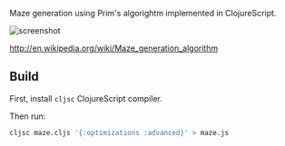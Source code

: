 Maze generation using Prim's algorightm implemented in ClojureScript.

![screenshot](http://i.imgur.com/gDguA9m.png)

http://en.wikipedia.org/wiki/Maze_generation_algorithm

## Build

First, install `cljsc` ClojureScript compiler.

Then run:

```bash
cljsc maze.cljs '{:optimizations :advanced}' > maze.js
```
